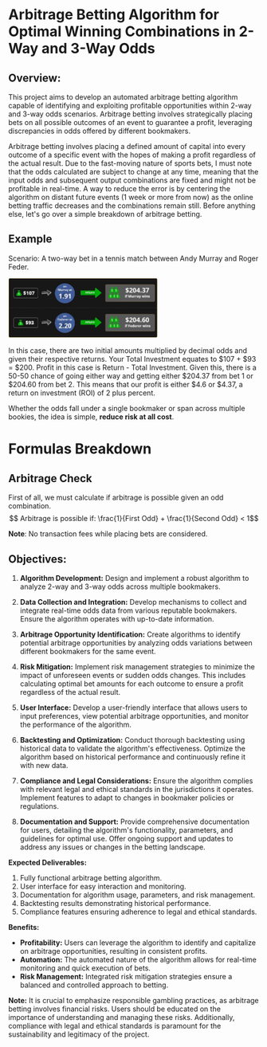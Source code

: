 # **Arbitrage Betting Algorithm for Optimal Winning Combinations in 2-Way and 3-Way Odds**

## **Overview:**
This project aims to develop an automated arbitrage betting algorithm capable of identifying and exploiting profitable opportunities within 2-way and 3-way odds scenarios. Arbitrage betting involves strategically placing bets on all possible outcomes of an event to guarantee a profit, leveraging discrepancies in odds offered by different bookmakers.

Arbitrage betting involves placing a defined amount of capital into every outcome of a specific event with the hopes of making a profit regardless of the actual result. Due to the fast-moving nature of sports bets, I must note that the odds calculated are subject to change at any time, meaning that the input odds and subsequent output combinations are fixed and might not be profitable in real-time. A way to reduce the error is by centering the algorithm on distant future events (1 week or more from now) as the online betting traffic decreases and the combinations remain still. Before anything else, let's go over a simple breakdown of arbitrage betting.

## **Example**

Scenario: A two-way bet in a tennis match between Andy Murray and Roger Feder.

<img
  src="https://github.com/neflem27/Arbitrage_Betting/blob/main/arbitrage-1.jpg"
  alt="Alt text"
  title="Training Data"
  style="display: inline-block; margin: 0 auto; max-width: 300px">

In this case, there are two initial amounts multiplied by decimal odds and given their respective returns. Your Total Investment equates to $107 + $93 = $200. Profit in this case is Return - Total Investment. Given this, there is a 50-50 chance of going either way and getting either $204.37 from bet 1 or $204.60 from bet 2. This means that our profit is either $4.6 or $4.37, a return on investment (ROI) of 2 plus percent.

Whether the odds fall under a single bookmaker or span across multiple bookies, the idea is simple, **reduce risk at all cost**.

# Formulas Breakdown

## Arbitrage Check
First of all, we must calculate if arbitrage is possible given an odd combination.
$$ Arbitrage is possible if: \frac{1}{First Odd} + \frac{1}{Second Odd} < 1$$





**Note**: No transaction fees while placing bets are considered.

## **Objectives:**
1. **Algorithm Development:**
   Design and implement a robust algorithm to analyze 2-way and 3-way odds across multiple bookmakers.
   
2. **Data Collection and Integration:**
   Develop mechanisms to collect and integrate real-time odds data from various reputable bookmakers. Ensure the algorithm operates with up-to-date information.

3. **Arbitrage Opportunity Identification:**
   Create algorithms to identify potential arbitrage opportunities by analyzing odds variations between different bookmakers for the same event.

4. **Risk Mitigation:**
   Implement risk management strategies to minimize the impact of unforeseen events or sudden odds changes. This includes calculating optimal bet amounts for each outcome to ensure a profit regardless of the actual result.

5. **User Interface:**
   Develop a user-friendly interface that allows users to input preferences, view potential arbitrage opportunities, and monitor the performance of the algorithm.

6. **Backtesting and Optimization:**
   Conduct thorough backtesting using historical data to validate the algorithm's effectiveness. Optimize the algorithm based on historical performance and continuously refine it with new data.

7. **Compliance and Legal Considerations:**
   Ensure the algorithm complies with relevant legal and ethical standards in the jurisdictions it operates. Implement features to adapt to changes in bookmaker policies or regulations.

8. **Documentation and Support:**
   Provide comprehensive documentation for users, detailing the algorithm's functionality, parameters, and guidelines for optimal use. Offer ongoing support and updates to address any issues or changes in the betting landscape.

**Expected Deliverables:**
1. Fully functional arbitrage betting algorithm.
2. User interface for easy interaction and monitoring.
3. Documentation for algorithm usage, parameters, and risk management.
4. Backtesting results demonstrating historical performance.
5. Compliance features ensuring adherence to legal and ethical standards.

**Benefits:**
- **Profitability:** Users can leverage the algorithm to identify and capitalize on arbitrage opportunities, resulting in consistent profits.
- **Automation:** The automated nature of the algorithm allows for real-time monitoring and quick execution of bets.
- **Risk Management:** Integrated risk mitigation strategies ensure a balanced and controlled approach to betting.

**Note:**
It is crucial to emphasize responsible gambling practices, as arbitrage betting involves financial risks. Users should be educated on the importance of understanding and managing these risks. Additionally, compliance with legal and ethical standards is paramount for the sustainability and legitimacy of the project.
